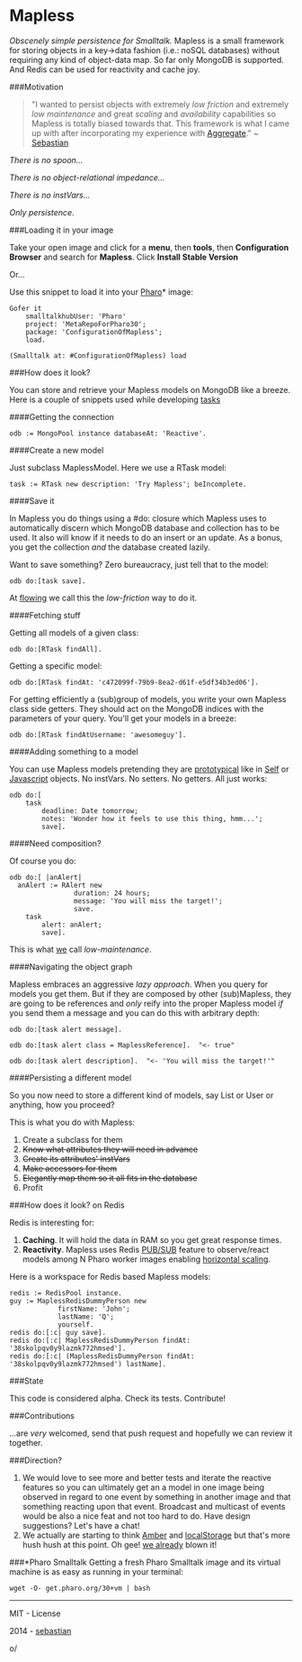 Mapless
=======

*Obscenely simple persistence for Smalltalk.* Mapless is a small framework for storing objects in a key->data fashion (i.e.: noSQL databases) without requiring any kind of object-data map.  So far only MongoDB is supported. And Redis can be used for reactivity and cache joy.

###Motivation
> "I wanted to persist objects with extremely *low friction* and extremely *low maintenance* and great *scaling* and *availability* capabilities so Mapless is totally biased towards that. This framework is what I came up with after incorporating my experience with [Aggregate](https://github.com/sebastianconcept/Aggregate)." ~ [Sebastian](http://about.me/sebastianconcept)

*There is no spoon...*

*There is no object-relational impedance...*

*There is no instVars...*

*Only persistence*.

###Loading it in your image 

Take your open image and click for a **menu**, then **tools**, then **Configuration Browser** and search for **Mapless**. Click **Install Stable Version**

Or...

Use this snippet to load it into your [Pharo](http://www.pharo-project.org/home)* image:

    Gofer it 
		smalltalkhubUser: 'Pharo'
		project: 'MetaRepoForPharo30'; 
		package: 'ConfigurationOfMapless';
		load.
	
    (Smalltalk at: #ConfigurationOfMapless) load

###How does it look?

You can store  and retrieve your Mapless models on MongoDB like a breeze. Here is a couple of snippets used while developing [tasks](http://tasks.flowingconcept.com)

####Getting the connection

    odb := MongoPool instance databaseAt: 'Reactive'.
    
####Create a new model

Just subclass MaplessModel. Here we use a RTask model:    task := RTask new description: 'Try Mapless'; beIncomplete.####Save it

In Mapless you do things using a #do: closure which Mapless uses to automatically discern which MongoDB database and collection has to be used. It also will know if it needs to do an insert or an update. As a bonus, you get the collection *and* the database created lazily. 

Want to save something? Zero bureaucracy, just tell that to the model:
    odb do:[task save].At [flowing](http://flowingconcept.com) we call this the *low-friction* way to do it.####Fetching stuffGetting all models of a given class:
    odb do:[RTask findAll].Getting a specific model:
    odb do:[RTask findAt: 'c472099f-79b9-8ea2-d61f-e5df34b3ed06'].For getting efficiently a (sub)group of models, you write your own Mapless class side getters. They should act on the MongoDB indices with the parameters of your query. You'll get your models in a breeze:    odb do:[RTask findAtUsername: 'awesomeguy'].####Adding something to a modelYou can use Mapless models pretending they are [prototypical](http://en.wikipedia.org/wiki/Prototype-based_programming) like in [Self](http://en.wikipedia.org/wiki/Self_(programming_language)) or [Javascript](http://en.wikipedia.org/wiki/JavaScript) objects. No instVars. No setters. No getters. All just works:    odb do:[
    	task 
    		deadline: Date tomorrow; 
    		notes: 'Wonder how it feels to use this thing, hmm...';
    		save].####Need composition? 

Of course you do:
    odb do:[ |anAlert|
      anAlert := RAlert new 
      				duration: 24 hours;
      				message: 'You will miss the target!';
      				save.
    	task 
    		alert: anAlert;
    		save].This is what [we](http://flowingconcept.com) call *low-maintenance*.
####Navigating the object graph
Mapless embraces an aggressive *lazy approach*. When you query for models you get them. But if they are composed by other (sub)Mapless, they are going to be references and *only* reify into the proper Mapless model *if* you send them a message and you can do this with arbitrary depth:

    odb do:[task alert message].   

    odb do:[task alert class = MaplessReference].  "<- true"   

    odb do:[task alert description].  "<- 'You will miss the target!'"   

####Persisting a different model

So you now need to store a different kind of models, say List or User or anything, how you proceed? 

This is what you do with Mapless:

1. Create a subclass for them
2. <del>Know what attributes they will need in advance</del>
3. <del>Create its attributes' instVars</del>
4. <del>Make accessors for them</del>
5. <del>Elegantly map them so it all fits in the database</del>
6. Profit

###How does it look? on Redis

Redis is interesting for:

1. **Caching**. It will hold the data in RAM so you get great response times.
2. **Reactivity**. Mapless uses Redis [PUB/SUB](http://redis.io/topics/pubsub) feature to observe/react models among N Pharo worker images enabling [horizontal scaling](http://en.wikipedia.org/wiki/Scalability#Horizontal_and_vertical_scaling).

Here is a workspace for Redis based Mapless models:

    redis := RedisPool instance.
    guy := MaplessRedisDummyPerson new				firstName: 'John';				lastName: 'Q';				yourself.				
    redis do:[:c| guy save].    redis do:[:c| MaplessRedisDummyPerson findAt: '38skolpqv0y9lazmk772hmsed'].
    redis do:[:c| (MaplessRedisDummyPerson findAt: '38skolpqv0y9lazmk772hmsed') lastName].

###State

This code is considered alpha. Check its tests. Contribute!

###Contributions

...are *very* welcomed, send that push request and hopefully we can review it together.

###Direction?

1. We would love to see more and better tests and iterate the reactive features so you can ultimately get an a model in one image being observed in regard to one event by something in another image and that something reacting upon that event. Broadcast and multicast of events would be also a nice feat and not too hard to do. Have design suggestions? Let's have a chat!
2. We actually are starting to think [Amber](http://amber-lang.net) and [localStorage](http://en.wikipedia.org/wiki/Web_storage) but that's more hush hush at this point. Oh gee! [we already](https://www.youtube.com/watch?v=ZDC1N5wYsMg) blown it!

###*Pharo Smalltalk
Getting a fresh Pharo Smalltalk image and its virtual machine is as easy as running in your terminal:
 
    wget -O- get.pharo.org/30+vm | bash

_______

MIT - License

2014 - [sebastian](http://about.me/sebastianconcept)

o/
